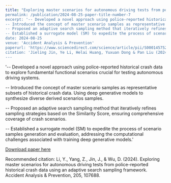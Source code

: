 ```yaml
---
title: "Exploring master scenarios for autonomous driving tests from police-reported historical crash data using an adaptive search sampling framework
permalink: /publication/2024-08-25-paper-title-number-7
excerpt: '-- Developed a novel approach using police-reported historical crash data to explore fundamental functional scenarios crucial for testing autonomous driving systems.
-- Introduced the concept of master scenario samples as representative subsets of historical crash data. Using deep generative models to synthesize diverse derived scenarios samples.
-- Proposed an adaptive search sampling method that iteratively refines sampling strategies based on the Similarity Score, ensuring comprehensive coverage of crash scenarios.
-- Established a surrogate model (SM) to expedite the process of scenario samples generation and evaluation, addressing the computational challenges associated with training deep generative models.'
date: 2024-08-25
venue: 'Accident Analysis & Prevention'
paperurl: 'https://www.sciencedirect.com/science/article/pii/S0001457524002331'
citation: 'Jieling Jin, Ye Li, Helai Huang, Yuxuan Dong & Pan Liu (2024) A variable speed limit control approach for freeway tunnels based on the model-based reinforcement learning framework with safety perception , Accident Analysis & Prevention, DOI: https://doi.org/10.1016/j.aap.2024.107570'
---
```


'-- Developed a novel approach using police-reported historical crash data to explore fundamental functional scenarios crucial for testing autonomous driving systems.

-- Introduced the concept of master scenario samples as representative subsets of historical crash data. Using deep generative models to synthesize diverse derived scenarios samples.

-- Proposed an adaptive search sampling method that iteratively refines sampling strategies based on the Similarity Score, ensuring comprehensive coverage of crash scenarios.

-- Established a surrogate model (SM) to expedite the process of scenario samples generation and evaluation, addressing the computational challenges associated with training deep generative models.'


[Download paper here](https://www.sciencedirect.com/science/article/pii/S0001457524002331)

Recommended citation: 
Li, Y., Yang, Z., Jin, J., & Wu, D. (2024). Exploring master scenarios for autonomous driving tests from police-reported historical crash data using an adaptive search sampling framework. Accident Analysis & Prevention, 205, 107688.
